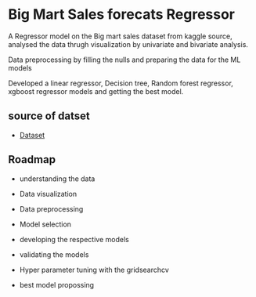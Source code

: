
# Big Mart Sales forecats Regressor
A Regressor model on the Big mart sales dataset from kaggle source, analysed the data thrugh visualization by univariate and bivariate analysis.

Data preprocessing by filling the nulls and preparing the data for the ML models

Developed a linear regressor, Decision tree, Random forest regressor, xgboost regressor models and getting the best model.


## source of datset

 - [Dataset](https://www.kaggle.com/datasets/brijbhushannanda1979/bigmart-sales-data)
 


## Roadmap

- understanding the data

- Data visualization

- Data preprocessing

- Model selection

- developing the respective models

- validating the models 

- Hyper parameter tuning with the gridsearchcv

- best model propossing

